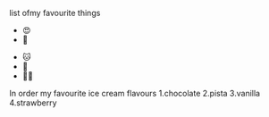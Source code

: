list ofmy favourite things
* 😍
* 🤞
- 🐱‍
- 🚀
- 🐱‍👓

In order my favourite ice cream flavours
1.chocolate
2.pista 
3.vanilla
4.strawberry
